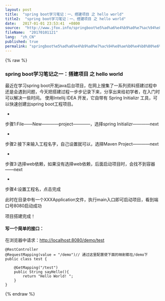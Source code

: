 ```yaml
---
layout: post
title:  "spring boot学习笔记：一、搭建项目 之 hello world"
title2:  "spring boot学习笔记：一、搭建项目 之 hello world"
date:   2017-01-01 23:53:41  +0800
source:  "http://www.jfox.info/springboot%e5%ad%a6%e4%b9%a0%e7%ac%94%e8%ae%b0%e4%b8%80%e6%90%ad%e5%bb%ba%e9%a1%b9%e7%9b%ae%e4%b9%8bhelloworld.html"
fileName:  "20170101121"
lang:  "zh_CN"
published: true
permalink: "springboot%e5%ad%a6%e4%b9%a0%e7%ac%94%e8%ae%b0%e4%b8%80%e6%90%ad%e5%bb%ba%e9%a1%b9%e7%9b%ae%e4%b9%8bhelloworld.html"
---
```

{% raw %}
### spring boot学习笔记之一：搭建项目 之 hello world

最近在学习spring boot开发java后台项目，在网上搜集了一系列资料搭建过程中还是会遇到问题，今天把搭建过程一步步记录下来，分享出来给初学者，在入门时可以解决一些时间。
使用Intellij IDEA 开发，它自带有 Spring Initializr 工具，可以快速创建出spring boot工程项目。

- 
步骤1:File——New————project————，选择spring Initializr————next

- 
步骤2:接下来输入工程名字，自己设置就可以，选择Maven Project————next

- 
步骤3:选择web依赖，如果没有选择web依赖，后面启动项目时，会找不到容器——next

- 
步骤4:设置工程名，点击完成

此时在目录中有一个XXXApplication文件，执行main入口即可启动项目，看到端口号8080启动成功

项目搭建完成！

#### 写一个简单的接口：

在浏览器中请求：[http://localhost:8080/demo/test](http://www.jfox.info/go.php?url=http://localhost:8080/demo/test)

    @RestController
    @RequestMapping(value = "/demo")// 通过这里配置使下面的映射都在/demo下
    public class test {
    
        @GetMapping("/test")
        public String sayHello(){
            return "Hello World! ";
        }
    }
{% endraw %}